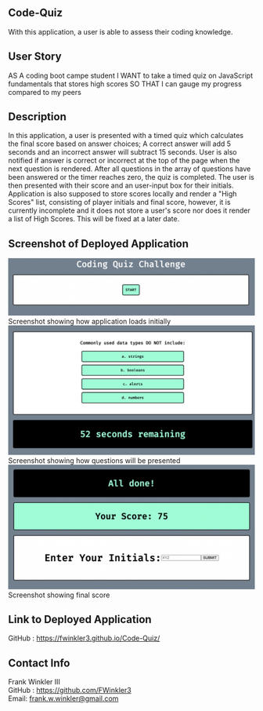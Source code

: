 ## Code-Quiz
With this application, a user is able to assess their coding knowledge. 

## User Story
AS A coding boot campe student
I WANT to take a timed quiz on JavaScript fundamentals that stores high scores
SO THAT I can gauge my progress compared to my peers

## Description
In this application, a user is presented with a timed quiz which calculates the final score based on answer choices; A correct answer will add 5 seconds and an incorrect answer will subtract 15 seconds. 
User is also notified if answer is correct or incorrect at the top of the page when the next question is rendered. 
After all questions in the array of questions have been answered or the timer reaches zero, the quiz is completed. The user is then presented with their score and an user-input box for their initials. 
Application is also supposed to store scores locally and render a "High Scores" list, consisting of player initials and final score, however, it is currently incomplete and it does not store a user's score nor does it render a list of High Scores. This will be fixed at a later date. 

## Screenshot of Deployed Application 
<img src="screenshot1.png">
Screenshot showing how application loads initially

<img src="screenshot2.png">
Screenshot showing how questions will be presented

<img src="screenshot3.png">
Screenshot showing final score 

## Link to Deployed Application
GitHub : https://fwinkler3.github.io/Code-Quiz/

## Contact Info 
Frank Winkler III
<br>
GitHub : https://github.com/FWinkler3 
<br>
Email: frank.w.winkler@gmail.com 